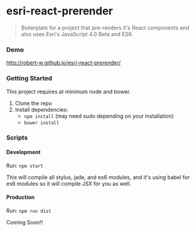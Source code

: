 # esri-react-prerender
> Boilerplate for a project that pre-renders it's React components and also uses Esri's JavaScript 4.0 Beta and ES6.

### Demo
<a href='http://robert-w.github.io/esri-react-prerender/'>http://robert-w.github.io/esri-react-prerender/</a>

### Getting Started

<p>This project requires at minimum node and bower.</p>

<ol>
	<li>Clone the repo</li>
	<li>Install dependencies:
		<ul>
			<li><code>npm install</code> (may need sudo depending on your installation)</li>
			<li><code>bower install</code></li>
		</ul>
	</li>
</ol>

### Scripts

#### Development
<p>Run: <code>npm start</code></p>
<p>This will compile all stylus, jade, and es6 modules, and it's using babel for es6 modules so it will compile JSX for you as well.</p>

#### Production
<p>Run: <code>npm run dist</code></p>
<p>Coming Soon!!</p>
